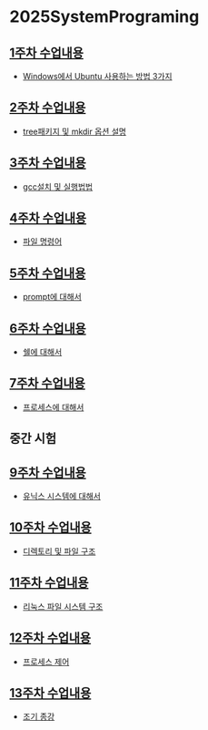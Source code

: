 # 2025SystemPrograming

## [1주차 수업내용](https://github.com/GUBBIB/2025SystemPrograming/tree/main/1Week0307)
- [Windows에서 Ubuntu 사용하는 방법 3가지](https://github.com/GUBBIB/2025SystemPrograming/tree/main/1Week0307)

## [2주차 수업내용](https://github.com/GUBBIB/2025SystemPrograming/tree/main/2Week0314)
- [tree패키지 및 mkdir 옵션 설명](https://github.com/GUBBIB/2025SystemPrograming/tree/main/2Week0314)

## [3주차 수업내용](https://github.com/GUBBIB/2025SystemPrograming/tree/main/3Week0321)
- [gcc설치 및 실행법법](https://github.com/GUBBIB/2025SystemPrograming/tree/main/3Week0321)

## [4주차 수업내용](https://github.com/GUBBIB/2025SystemPrograming/tree/main/4Week0328)
- [파일 명령어](https://github.com/GUBBIB/2025SystemPrograming/tree/main/4Week0328)

## [5주차 수업내용](https://github.com/GUBBIB/2025SystemPrograming/tree/main/5Week0404)
- [prompt에 대해서](https://github.com/GUBBIB/2025SystemPrograming/tree/main/5Week0404)

## [6주차 수업내용](https://github.com/GUBBIB/2025SystemPrograming/tree/main/6Week0411)
- [쉘에 대해서](https://github.com/GUBBIB/2025SystemPrograming/tree/main/6Week0411)

## [7주차 수업내용](https://github.com/GUBBIB/2025SystemPrograming/tree/main/7Week0418)
- [프로세스에 대해서](https://github.com/GUBBIB/2025SystemPrograming/tree/main/7Week0418)

## 중간 시험

## [9주차 수업내용](https://github.com/GUBBIB/2025SystemPrograming/tree/main/9Week0502)
- [유닉스 시스템에 대해서](https://github.com/GUBBIB/2025SystemPrograming/tree/main/9Week0502)


## [10주차 수업내용](https://github.com/GUBBIB/2025SystemPrograming/tree/main/10Week0509)
- [디렉토리 및 파일 구조](https://github.com/GUBBIB/2025SystemPrograming/tree/main/10Week0509)


## [11주차 수업내용](https://github.com/GUBBIB/2025SystemPrograming/tree/main/11Week0516)
- [리눅스 파일 시스템 구조](https://github.com/GUBBIB/2025SystemPrograming/tree/main/11Week0516)


## [12주차 수업내용](https://github.com/GUBBIB/2025SystemPrograming/tree/main/12Week0523)
- [프로세스 제어](https://github.com/GUBBIB/2025SystemPrograming/tree/main/12Week0523)


## [13주차 수업내용](https://github.com/GUBBIB/2025SystemPrograming/tree/main/13Week0530)
- [조기 종강](https://github.com/GUBBIB/2025SystemPrograming/tree/main/13Week0530)


<!-- 
PC WSL2 Ubuntu 계정 - ubuntu, 1111
노트북 WSL2 Ubuntu 계정 - ubuntu, 1111
-->

<!--
시스템프로그래밍05.pdf 안에
db~~.c 작성하기 기말 시험임

[ 깃허브 & C언어 ppt 1개 만 있어도 됨 ] ※ 발표 3분 이내
6/13일 까지 깃허브 정리한 ppt 있어야함 - 15점
ㄴ 깃허브 링크
ㄴ 내가 생각한 점수 

6/13일 까지 50개 운영체제 명령어 C언어로 구현 및 정리한 ppt - 개당 0.25점 총 15점
ㄴ 옵션 같은건 getopt getoptlong 을 써라 - gpt 물어보셈
ㄴ ppt 에 소스 넣을 필요는 없는데 
ㄴ 깃허브 에 소스 코드가 올라가야함
ㄴ 깃허브 링크
ㄴ 내가 생각한 점수

어떤 명령어를 c로만들었는지 ppt에 적기 
ㄴ 설명은 알아서 
-->

<!--
우리 ppt에 넣어야 할 거 1
Include conf/extra/httpd-vhosts.conf
httpd.conf 에서 위에 꺼 검색 후 주석(#) 제거
-->


<!--

  CREATE TABLE "MOVIEEXEC" 
   (	"NAME" VARCHAR2(100) constraint me_name UNIQUE, 
	"ADDRESS" VARCHAR2(255), 
	"CERTNO" NUMBER(*,0) constraint me_key Primary Key, 
	"NETWORTH" NUMBER(*,0),
    "SPOUSENAME" VARCHAR2(255),
    "GENDER" CHAR(6),

    CONSTRAINT "SEX_CHK" CHECK (gender in ('male', 'female')),
    constraint fk_movieExec_movieStar foreign key (spouseName) references movieStar(name)
   )


  CREATE TABLE "MOVIESTAR" 
   (	"NAME" VARCHAR2(100) constraint st_key primary key, 
	"ADDRESS" VARCHAR2(255), 
	"GENDER" CHAR(6), 
	"BIRTHDATE" DATE,
    "SPOUSENAME" VARCHAR2(255),
    
    CONSTRAINT "SEX_CHK" CHECK (gender in ('male', 'female')),
    constraint fk_movieStar_movieExec foreign key (spouseName) references movieExec(name)
   )
  CREATE TABLE "STUDIO" 
   (	"NAME" VARCHAR2(100) constraint std_key primary key, 
	"ADDRESS" VARCHAR2(255), 
	"PRESNO" NUMBER(*,0),
    "EMPNO" NUMBER(*,0)
   )

  CREATE TABLE "MOVIE" 
   (	"TITLE" VARCHAR2(255), 
	"YEAR" NUMBER(*,0), 
	"LENGTH" NUMBER(*,0), 
	"INCOLOR" CHAR(1), 
	"PRODUCERNO" NUMBER(*,0),
	    "DIRECTORNO" NUMBER(*,0),
	    "SOUNDSTUDIO" VARCHAR2(255),
    
    constraint mv_key primary key(title,year),
    constraint mv_chk CHECK (length > 50 and year > 1900 and year <= 2024),
    constraint fk_movie_movieExec foreign key (directorNo) references MovieExec(certNo) on delete set null,
    constraint fk_movie_studio foreign key (SoundStudio) references Studio(name) on delete set null
   )

  CREATE TABLE "STARSIN" 
   (	"MOVIETITLE" VARCHAR2(255), 
	"MOVIEYEAR" NUMBER(*,0), 
	"STARNAME" VARCHAR2(100),
    "GURANTEE" NUMBER(*,0),
    
    constraint stin_key primary key(movietitle,movieyear, starname),
    constraint chk_gurantee check (GURANTEE >= 10000),
    constraint fk_starsIn_movie foreign key (movieTitle, movieYear) references movie(title, year) on delete cascade,
    constraint fk_starsIn_movieStar foreign key (starName) references movieStar(name) on delete cascade
   )

  CREATE TABLE "CARTOON" 
   (	
    "TITLE" VARCHAR2(255), 
	"YEAR" NUMBER(*,0), 
	"VOICE" VARCHAR2(255),
    
    constraint pk_cartoon primary key (title, year, voice),
    constraint fk_cartoon_movie foreign key (title, year) references movie(title, year) on delete cascade, 
    constraint fk_cartoon_movieStar foreign key (voice) references movieStar(name) on delete cascade
   )



  ALTER TABLE "STARSIN" ADD constraint stin_fk1 FOREIGN KEY ("MOVIETITLE", "MOVIEYEAR")
	  REFERENCES "MOVIE" ("TITLE", "YEAR") -- ON DELETE CASCADE ENABLE
 /
  ALTER TABLE "STARSIN" ADD constraint stin_fk2 FOREIGN KEY ("STARNAME")
	  REFERENCES "MOVIESTAR" ("NAME") -- ON DELETE CASCADE ENABLE
/
create or replace view Prod_Studio (producer, p_title, studio, s_title) as
select e.name, pm.title, s.name, sm.title
from ((movieexec e left outer join movie pm on ( certno = pm.producerno )) left outer join 
    studio s on (certno = presno) ) left outer join movie sm on (s.name = sm.studioname);
commit;
quit;

1. 
SELECT me.name
FROM Movie m
JOIN MovieExec me certNo = diretorNo
WHERE LOWER(title) = 'star wars'

2.
SELECT m.title, m.year
FROM Movie m
JOIN Studio s ON m.studioName = s.name
join MovieExec prod = me.

WHERE m.director IN (
    SELECT MAX(me.netWorth)
    FROM Movie m
    JOIN MovieExec me m.directorNo = me.certNo
) AND 

s.presNo IN (
    SELECT MIN(me.netWorth)
    FROM Studio s 
    JOIN MovieExec me ON s.presNo = me.certNo
) AND 

m.producerNo IN (
    SELECT MIN(me.netWorth)
    FROM Movie m 
    JOIN MovieExec me ON m.producerNo = me.certNo
)

-->